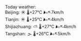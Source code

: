 Today weather:  
Beijing: ☀️   🌡️+27°C 🌬️↖7km/h  
Tianjin: ☀️   🌡️+25°C 🌬️↖4km/h  
Shijiazhuang: ⛅️  🌡️+27°C 🌬️↖4km/h  
Tangshan: 🌫  🌡️+26°C 🌬️↖5km/h  
